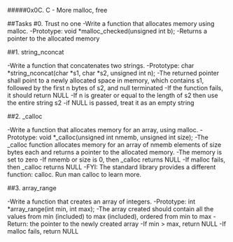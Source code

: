#####0x0C. C - More malloc, free 

##Tasks
#0. Trust no one
-Write a function that allocates memory using malloc.
-Prototype: void *malloc_checked(unsigned int b); 
-Returns a pointer to the allocated memory

##1. string_nconcat

-Write a function that concatenates two strings.
-Prototype: char *string_nconcat(char *s1, char *s2, unsigned int n);
-The returned pointer shall point to a newly allocated space in memory, which contains s1,
followed by the first n bytes of s2, and null terminated 
-If the function fails, it should return NULL
-If n is greater or equal to the length of s2 then use the entire string s2
-if NULL is passed, treat it as an empty string

##2. _calloc

-Write a function that allocates memory for an array, using malloc.
-Prototype: void *_calloc(unsigned int nmemb, unsigned int size);
-The _calloc function allocates memory for an array of nmemb elements of size bytes each and returns a pointer to the allocated memory.
-The memory is set to zero
-If nmemb or size is 0, then _calloc returns NULL
-If malloc fails, then _calloc returns NULL
-FYI: The standard library provides a different function: calloc. Run man calloc to learn more.

##3. array_range

-Write a function that creates an array of integers.
-Prototype: int *array_range(int min, int max);
-The array created should contain all the values from min (included) to max (included), ordered from min to max
-Return: the pointer to the newly created array
-If min > max, return NULL
-If malloc fails, return NULL
